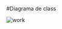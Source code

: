 
#Diagrama de class

![work](https://github.com/MauricioMiranda20/empresa_hora/assets/64110966/2f53b6c6-6be3-4024-a4ff-71bdcfe8352f)
